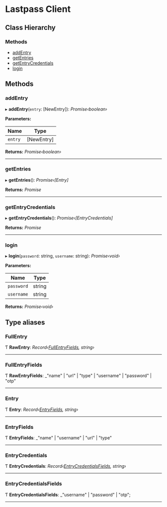 # Lastpass Client

## Class Hierarchy

### Methods

- [addEntry](README.md#addaccount)
- [getEntries](README.md#getEntries)
- [getEntryCredentials](README.md#getaccountcredentials)
- [login](README.md#login)

## Methods

### addEntry

▸ **addEntry**(`entry`: [NewEntry]): _Promise‹boolean›_

**Parameters:**

| Name    | Type       |
| ------- | ---------- |
| `entry` | [NewEntry] |

**Returns:** _Promise‹boolean›_

---

### getEntries

▸ **getEntries**(): _Promise‹[Entry]_

**Returns:** _Promise_

---

### getEntryCredentials

▸ **getEntryCredentials**(): _Promise‹[EntryCredentials]_

**Returns:** _Promise_

---

### login

▸ **login**(`password`: string, `username`: string): _Promise‹void›_

**Parameters:**

| Name       | Type   |
| ---------- | ------ |
| `password` | string |
| `username` | string |

**Returns:** _Promise‹void›_

## Type aliases

### FullEntry

Ƭ **RawEntry**: _Record‹[FullEntryFields](README.md#rawentryfields), string›_

---

### FullEntryFields

Ƭ **RawEntryFields**: \_"name" | "url" | "type" | "username" | "password" | "otp"

---

### Entry

Ƭ **Entry**: _Record‹[EntryFields](README.md#entryfields), string›_

---

### EntryFields

Ƭ **EntryFields**: \_"name" | "username" | "url" | "type"

---

### EntryCredentials

Ƭ **EntryCredentials**: _Record‹[EntryCredentialsFields](README.md#entrycredentialsfields), string›_

---

### EntryCredentialsFields

Ƭ **EntryCredentialsFields**: \_"username" | "password" | "otp";

---
